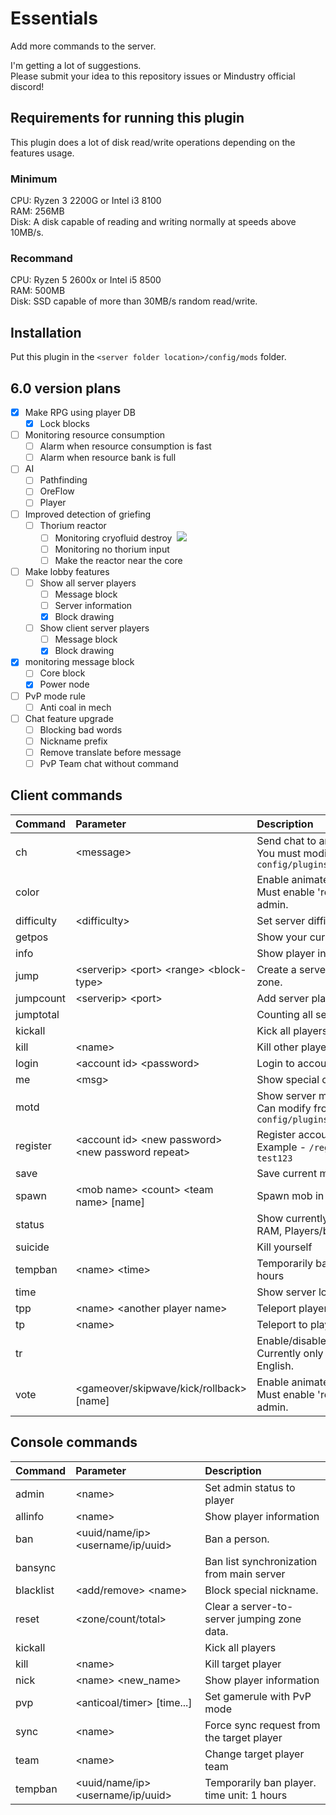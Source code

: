 # Essentials
Add more commands to the server.  

I'm getting a lot of suggestions.<br>
Please submit your idea to this repository issues or Mindustry official discord!

## Requirements for running this plugin
This plugin does a lot of disk read/write operations depending on the features usage.

### Minimum
CPU: Ryzen 3 2200G or Intel i3 8100<br>
RAM: 256MB<br>
Disk: A disk capable of reading and writing normally at speeds above 10MB/s.

### Recommand
CPU: Ryzen 5 2600x or Intel i5 8500<br>
RAM: 500MB<br>
Disk: SSD capable of more than 30MB/s random read/write.

## Installation

Put this plugin in the ``<server folder location>/config/mods`` folder.

## 6.0 version plans
- [x] Make RPG using player DB
  - [x] Lock blocks
- [ ] Monitoring resource consumption
  - [ ] Alarm when resource consumption is fast
  - [ ] Alarm when resource bank is full
- [ ] AI
  - [ ] Pathfinding
  - [ ] OreFlow
  - [ ] Player
- [ ] Improved detection of griefing
  - [ ] Thorium reactor
    - [ ] Monitoring cryofluid destroy &nbsp;<img src="https://preloaders.evidweb.com/d_file.php?file=images/preloaders/squares.gif">
    - [ ] Monitoring no thorium input
    - [ ] Make the reactor near the core
- [ ] Make lobby features
  - [ ] Show all server players
    - [ ] Message block
    - [ ] Server information
    - [x] Block drawing
  - [ ] Show client server players
    - [ ] Message block
    - [x] Block drawing
- [x] monitoring message block
  - [ ] Core block
  - [x] Power node
- [ ] PvP mode rule
  - [ ] Anti coal in mech
- [ ] Chat feature upgrade
  - [ ] Blocking bad words
  - [ ] Nickname prefix
  - [ ] Remove translate before message
  - [ ] PvP Team chat without command

## Client commands

| Command | Parameter | Description |
|:---|:---|:--- |
| ch | &lt;message&gt; | Send chat to another server () <br> You must modify the settings in ``config/plugins/Essentials/config.txt`` |
| color |  | Enable animated rainbow nickname. <br> Must enable 'realname' and can use admin. |
| difficulty | &lt;difficulty&gt; | Set server difficulty |
| getpos |  | Show your current position position |
| info |  | Show player information |
| jump | &lt;serverip&gt; &lt;port&gt; &lt;range&gt; &lt;block-type&gt; | Create a server-to-server jumping zone. |
| jumpcount | &lt;serverip&gt; &lt;port&gt; | Add server player counting |
| jumptotal |  | Counting all server players |
| kickall |  | Kick all players without you. |
| kill | &lt;name&gt; | Kill other players |
| login | &lt;account id&gt; &lt;password&gt; | Login to account. |
| me | &lt;msg&gt; | Show special chat format |
| motd |  | Show server motd <br> Can modify from ``config/plugins/Essentials/motd.txt`` |
| register | &lt;account id&gt; &lt;new password&gt; &lt;new password repeat&gt; | Register accoun<br>Example - ``/register test test123 test123`` |
| save |  | Save current map |
| spawn | &lt;mob name&gt; &lt;count&gt; &lt;team name&gt; [name] | Spawn mob in player location |
| status |  | Show currently server status (TPS, RAM, Players/ban count) |
| suicide |  | Kill yourself |
| tempban | &lt;name&gt; &lt;time&gt; | Temporarily ban player. time unit: 1 hours |
| time |  | Show server local time |
| tpp | &lt;name&gt; &lt;another player name&gt; | Teleport player to other players |
| tp | &lt;name&gt; | Teleport to players |
| tr |  | Enable/disable auto translate <br> Currently only support Korean to English. |
| vote | &lt;gameover/skipwave/kick/rollback&gt; [name] | Enable animated rainbow nickname. <br> Must enable 'realname' and can use admin. |

## Console commands

| Command | Parameter | Description |
|:---|:---|:---|
| admin | &lt;name&gt; | Set admin status to player |
| allinfo | &lt;name&gt; | Show player information |
| ban | &lt;uuid/name/ip&gt; &lt;username/ip/uuid&gt; | Ban a person. |
| bansync |  | Ban list synchronization from main server |
| blacklist | &lt;add/remove&gt; &lt;name&gt; | Block special nickname. |
| reset | &lt;zone/count/total&gt; | Clear a server-to-server jumping zone data. |
| kickall |  | Kick all players |
| kill | &lt;name&gt; | Kill target player |
| nick | &lt;name&gt; &lt;new_name&gt; | Show player information |
| pvp | &lt;anticoal/timer&gt; [time...] | Set gamerule with PvP mode |
| sync | &lt;name&gt; | Force sync request from the target player |
| team | &lt;name&gt; | Change target player team |
| tempban | &lt;uuid/name/ip&gt; &lt;username/ip/uuid&gt; | Temporarily ban player. time unit: 1 hours |
